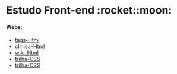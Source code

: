 <h1> Estudo Front-end :rocket::moon: </h1>

<h4>Webs:</h4>
<ul>
  <li><a href="https://tag-html.vercel.app/" target="_blank">tags-Html</a></li>
  <li><a href="https://clinica-html.vercel.app/" target="_blank">clinica-Html</a></li>
  <li><a href="https://wiki-html.vercel.app/" target="_blank">wiki-Html</a></li>
  <li><a href="https://trilha-css.vercel.app/" target="_blank">trilha-CSS</a></li>
  <li><a href="https://pokedex-appjs.netlify.app/" target="_blank">trilha-CSS</a></li>
</ul>
